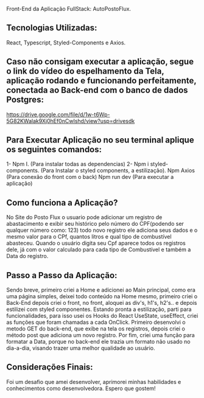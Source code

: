 
Front-End da Aplicação FullStack: AutoPostoFlux. 

## Tecnologias Utilizadas: 
React, Typescript, Styled-Components e Axios. 

## Caso não consigam executar a aplicação, segue o link do vídeo do espelhamento da Tela, aplicação rodando e funcionando perfeitamente, conectada ao Back-end com o banco de dados Postgres: 

https://drive.google.com/file/d/1w-t6Wp-5G82KWalak9Xj0hEf0nCwIshd/view?usp=drivesdk

## Para Executar Aplicação no seu terminal aplique os seguintes comandos: 
1- Npm I. (Para instalar todas as dependencias)
2- Npm i styled-components. (Para Instalar o styled components, a estilização). 
Npm Axios (Para conexão do front com o back) 
Npm run dev (Para executar a aplicação) 

## Como funciona a Aplicação? 
No Site do Posto Flux o usuario pode adicionar um registro de abastacimento e exibir seu histórico pelo número do CPF(podendo ser qualquer número como: 123) todo novo registro ele adiciona seus dados e o mesmo valor para o CPf, quantos litros e qual tipo de combustível abasteceu. Quando o usuário digita seu Cpf aparece todos os registros dele, já com o valor calculado para cada tipo de Combustível e também a Data do registro. 

## Passo a Passo da Aplicação: 
Sendo breve, primeiro criei a Home e adicionei ao Main principal, como era uma página simples, deixei todo conteúdo na Home mesmo, primeiro criei o Back-End depois criei o front, no front, aloquei as div's, h1's, h2's.. e depois estilizei com styled componentes. Estando pronta a estilização, parti para funcionalidades, para isso usei os Hooks do React UseState, useEffect, criei as funções que foram chamadas a cada OnClick. Primeiro desenvolvi o metodo GET do back-end, que exibe na tela os registros, depois criei o método post que adiciona um novo registro. Por fim, criei uma função para formatar a Data, porque no back-end ele trazia um formato não usado no dia-a-dia, visando trazer uma melhor qualidade ao usuário. 

## Considerações Finais: 
Foi um desafio que amei desenvolver, aprimorei minhas habilidades e conhecimentos como desenvolvedora. Espero que gostem! 


